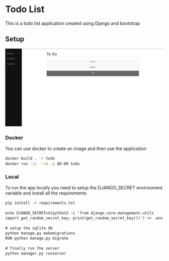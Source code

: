 # Todo List

This is a todo list application created using Django and bootstrap

## Setup

![screenshot](images/screenshot.png)

### Docker
You can use docker to create an image and then use the application

```bash
docker build . -t todo
docker run -it --rm -p 80:80 todo
```

### Local
To run the app locally you need to setup the DJANGO_SECRET environment variable and install all the requirements

```
pip install -r requirements.txt

echo DJANGO_SECRET=$(python3 -c 'from django.core.management.utils import get_random_secret_key; print(get_random_secret_key())') >> .env

# setup the sqlite db
python manage.py makemigrations
RUN python manage.py migrate

# finally run the server
python manager.py runserver
```